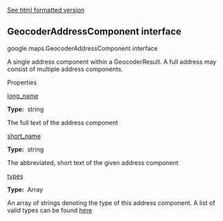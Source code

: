 [See html formatted version](https://huasofoundries.github.io/google-maps-documentation/GeocoderAddressComponent.html)


GeocoderAddressComponent interface
----------------------------------

google.maps.GeocoderAddressComponent interface

A single address component within a GeocoderResult. A full address may consist of multiple address components.

Properties

[long\_name](#GeocoderAddressComponent.long_name)

**Type:**  string

The full text of the address component

[short\_name](#GeocoderAddressComponent.short_name)

**Type:**  string

The abbreviated, short text of the given address component

[types](#GeocoderAddressComponent.types)

**Type:**  Array<string>

An array of strings denoting the type of this address component. A list of valid types can be found [here](/maps/documentation/javascript/geocoding#GeocodingAddressTypes)